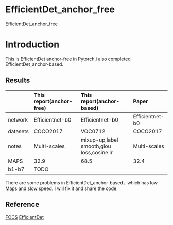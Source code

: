 # EfficientDet_anchor_free
EfficientDet_anchor_free



# Introduction
This is EfficientDet anchor-free in Pytorch,i also completed EfficientDet_anchor-based.


## Results
| |This report(anchor-free)| This report(anchor-based)|Paper   |
| :-----  | :-----    | :------ |:------ |
|network|Efficientnet-b0|Efficientnet-b0|Efficientnet-b0|
|datasets|COCO2017|VOC0712|COCO2017|
|notes|Multi-scales|mixup-up,label smooth,giou loss,cosine lr|Multi-scales|
|MAPS|32.9|68.5|32.4|
|b1-b7|TODO|


There are some problems in EfficientDet_anchor-based，which has low Maps and slow speed. I will fix it and share the code.


## Reference
  [FOCS](https://github.com/tianzhi0549/FCOS)
  [EfficientDet](https://arxiv.org/pdf/1911.09070.pdf)



